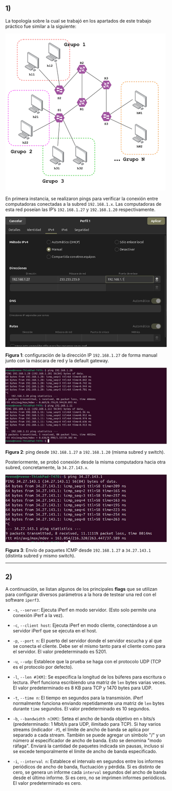 

## 1)

La topología sobre la cual se trabajó en los apartados de este trabajo práctico fue similar a la siguiente:

![alt text](<Screenshot from 2025-04-16 17-55-34.png>)

En primera instancia, se realizaron pings para verificar la conexión entre computadoras conectadas a la subred `192.168.1.x`. Las computadoras de esta red poseían las IP’s `192.168.1.27` y `192.168.1.20` respectivamente.


![alt text](<WhatsApp Image 2025-04-17 at 16.35.29(2).jpeg>)


**Figura 1**: configuración de la dirección IP `192.168.1.27` de forma manual junto con la máscara de red y la default gateway.


![alt text](<WhatsApp Image 2025-04-17 at 16.35.29-1.jpeg>)

**Figura 2**: ping desde `192.168.1.27` a `192.168.1.20` (misma subred y switch).

Posteriormente, se probó conexión desde la misma computadora hacia otra subred, concretamente, la `34.27.143.x`.


![alt text](<WhatsApp Image 2025-04-17 at 16.35.30.jpeg>)

**Figura 3**: Envío de paquetes ICMP desde `192.168.1.27` a `34.27.143.1` (distinta subred y mismo switch).



---

## 2)

A continuación, se listan algunos de los principales **flags** que se utilizan para configurar diversos parámetros a la hora de testear una red con el software `iperf3`.

- `-s`, `--server`: Ejecuta iPerf en modo servidor. (Esto solo permite una conexión iPerf a la vez).

- `-c`, `--client host`: Ejecuta iPerf en modo cliente, conectándose a un servidor iPerf que se ejecuta en el host.

- `-p`, `--port n`: El puerto del servidor donde el servidor escucha y al que se conecta el cliente. Debe ser el mismo tanto para el cliente como para el servidor. El valor predeterminado es 5201.

- `-u`, `--udp`: Establece que la prueba se haga con el protocolo UDP (TCP es el protocolo por defecto).

- `-l`, `--len #[KM]`: Se especifica la longitud de los búferes para escritura o lectura. iPerf funciona escribiendo una matriz de `len` bytes varias veces. El valor predeterminado es 8 KB para TCP y 1470 bytes para UDP.

- `-t`, `--time n`: El tiempo en segundos para la transmisión. iPerf normalmente funciona enviando repetidamente una matriz de `len` bytes durante `time` segundos. El valor predeterminado es 10 segundos.

- `-b`, `--bandwidth n[KM]`: Setea el ancho de banda objetivo en `n` bits/s (predeterminado: 1 Mbit/s para UDP, ilimitado para TCP). Si hay varios streams (indicador `-P`), el límite de ancho de banda se aplica por separado a cada stream. También se puede agregar un símbolo "/" y un número al especificador de ancho de banda. Esto se denomina "modo ráfaga". Enviará la cantidad de paquetes indicada sin pausas, incluso si se excede temporalmente el límite de ancho de banda especificado.

- `-i`, `--interval n`: Establece el intervalo en segundos entre los informes periódicos de ancho de banda, fluctuación y pérdida. Si es distinto de cero, se genera un informe cada `interval` segundos del ancho de banda desde el último informe. Si es cero, no se imprimen informes periódicos. El valor predeterminado es cero.
